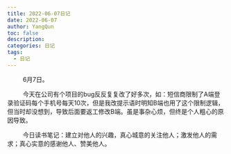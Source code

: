 ```yaml
---
title: 2022-06-07日记
date: 2022-06-07
author: YangQun
toc: false
description:
categories: 日记
tags:
  - 日记
---
```


&emsp; &emsp; 6月7日。

&emsp; &emsp; 今天在公司有个项目的bug反反复复改了好多次，如：短信商限制了A端登录验证码每个手机号每天10次，但是我改提示语时明知B端也用了这个限制逻辑，但当时却没想到，导致后面要返工修改B端。虽是事杂心烦，但终是个人粗心的原因导致。

&emsp; &emsp; 今日读书笔记：建立对他人的兴趣，真心城意的关注他人；激发他人的需求；真心实意的感谢他人、赞美他人。
